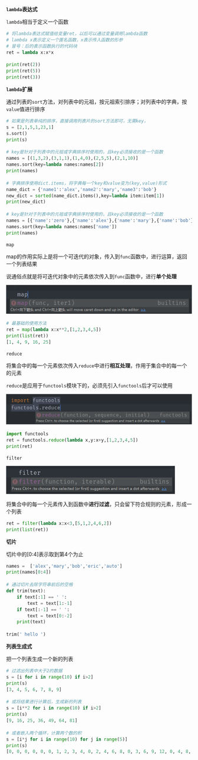 **`lambda`表达式**

`lambda`相当于定义一个函数

```python
# 将lambda表达式赋值给变量ret，以后可以通过变量调用lambda函数
# lambda x表示定义一个匿名函数，x表示传入函数的形参
# 冒号：后的表示函数执行的代码块
ret = lambda x:x*x

print(ret(2))
print(ret(5))
print(ret(3))
```

**`lambda`扩展**

通过列表的`sort`方法，对列表中的元祖，按元祖索引排序；对列表中的字典，按`value`值进行排序

```python
# 如果是列表单纯的排序，直接调用列表片的sort方法即可，无需key，
s = [2,1,5,1,23,1]
s.sort()
print(s)

# key是针对于列表中的元祖或字典排序时使用的，且key必须接收的是一个函数
names = [(1,3,2),(3,1,1),(1,4,0),(2,5,5),(2,1,10)]
names.sort(key=lambda names:names[2])
print(names)

# 字典排序使用dict.items，将字典每一个key和value变为(key,value)形式
name_dict = {'name1':'alex','name2':'mary','name3':'bob'}
new_dict = sorted(name_dict.items(),key=lambda item:item[1])
print(new_dict)

# key是针对于列表中的元祖或字典排序时使用的，且key必须接收的是一个函数
names = [{'name':'zero'},{'name':'alex'},{'name':'mary'},{'name':'bob'}]
names.sort(key=lambda names:names['name'])
print(names)
```



`map`

map的作用实际上是将一个可迭代的对象，传入到`func`函数中，进行运算，返回一个列表结果

说通俗点就是将可迭代对象中的元素依次传入到`func`函数中，进行**单个处理**

![1553134296062](.\images\1553134296062.png)

```python
# 最基础的使用方法
ret = map(lambda x:x**2,[1,2,3,4,5])
print(list(ret))
[1, 4, 9, 16, 25]
```





`reduce`

将集合中的每一个元素依次传入`reduce`中进行**相互处理**，作用于集合中的每一个的元素

`reduce`是应用于`functools`模块下的，必须先引入`functools`后才可以使用

![1553136073244](.\images\1553136073244.png)

```python
import functools
ret = functools.reduce(lambda x,y:x+y,[1,2,3,4,5])
print(ret)
```



`filter`

![1553137546889](.\images\1553137546889.png)

将集合中的每一个元素传入到函数中**进行过滤**，只会留下符合规则的元素，形成一个列表

```python
ret = filter(lambda x:x<3,[5,1,2,4,6,2])
print(list(ret))
```





**切片**

切片中的[0:4]表示取到第4个为止

```python
names =  ['alex','mary','bob','eric','auto']
print(names[0:4])

# 通过切片去除字符串前后的空格
def trim(text):
    if text[:1] == ' ':
        text = text[1:-1]
    if text[:-1] == ' ':
        text = text[0:-2]
    print(text)

trim(' hello ')
```





**列表生成式**

把一个列表生成一个新的列表

```python
# 过滤出列表中大于2的数据
s = [i for i in range(10) if i>2]
print(s)
[3, 4, 5, 6, 7, 8, 9]

# 或将结果进行计算后，生成新的列表
s = [i**2 for i in range(10) if i>2]
print(s)
[9, 16, 25, 36, 49, 64, 81]

# 或者嵌入两个循环，计算两个数的积
s = [i*j for i in range(10) for j in range(5)]
print(s)
[0, 0, 0, 0, 0, 0, 1, 2, 3, 4, 0, 2, 4, 6, 8, 0, 3, 6, 9, 12, 0, 4, 8, 12, 16, 0, 5, 10, 15, 20, 0, 6, 12, 18, 24, 0, 7, 14, 21, 28, 0, 8, 16, 24, 32, 0, 9, 18, 27, 36]
```







